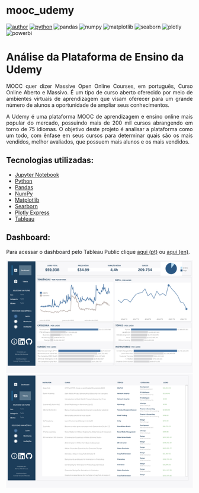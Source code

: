# mooc_udemy
[![author](https://img.shields.io/badge/autor-ismailymendes-red)](https://www.linkedin.com/in/ismailytm/) [![python](https://img.shields.io/badge/python-3.11%2B-blue)](https://www.python.org/downloads/release/python-3111/) ![pandas](https://img.shields.io/badge/pandas-1.5.2-blue) ![numpy](https://img.shields.io/badge/numpy-1.24.1-blue) ![matplotlib](https://img.shields.io/badge/matplotlib-3.6.2-blue) ![seaborn](https://img.shields.io/badge/seaborn-0.12.2-blue) ![plotly](https://img.shields.io/badge/plotly-5.11.0-blue) ![powerbi](https://img.shields.io/badge/tableau-2023.1.0-yellow)

# Análise da Plataforma de Ensino da Udemy

<p align="justify">
MOOC quer dizer Massive Open Online Courses, em português, Curso Online Aberto e Massivo. É um tipo de curso aberto oferecido por meio de ambientes virtuais de aprendizagem que visam oferecer para um grande número de alunos a oportunidade de ampliar seus conhecimentos.</p>

<p align="justify">
A Udemy é uma plataforma MOOC de aprendizagem e ensino online mais popular do mercado, possuindo mais de 200 mil cursos abrangendo em torno de 75 idiomas. O objetivo deste projeto é analisar a plataforma como um todo, com ênfase em seus cursos para determinar quais são os mais vendidos, melhor avaliados, que possuem mais alunos e os mais vendidos.</p>

## Tecnologias utilizadas:

* [Jupyter Notebook](https://jupyter.org/)
* [Python](https://www.python.org/)
* [Pandas](https://pandas.pydata.org/)
* [NumPy](https://numpy.org/)
* [Matplotlib](https://matplotlib.org/)
* [Searborn](https://seaborn.pydata.org)
* [Plotly Express](https://plotly.com/python/plotly-express/)
* [Tableau](https://pypi.org/project/gTTS/)

## Dashboard:
Para acessar o dashboard pelo Tableau Public clique [aqui (pt)](https://public.tableau.com/views/NorthwindSalesDashboard_16788121336900/Dashboard?:language=pt-BR&:display_count=n&:origin=viz_share_link) ou [aqui (en)](https://public.tableau.com/views/MOOCUdemyen/Dashboard?:language=en-US&:display_count=n&:origin=viz_share_link).

![Dashboard](docs/mooc_udemy1.png)
![Dashboard](docs/mooc_udemy2.png)
